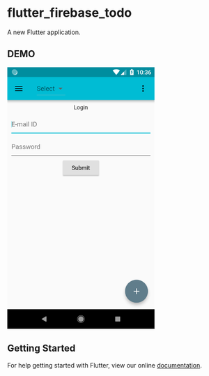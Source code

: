 # flutter_firebase_todo

A new Flutter application.
## DEMO
<div>
<img height="600px" src="demo.png"/>        
</div>

## Getting Started

For help getting started with Flutter, view our online
[documentation](https://flutter.io/).
